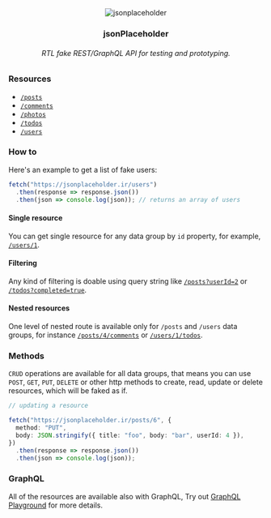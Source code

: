 <div align="center">
  <img src="https://user-images.githubusercontent.com/53334880/119559594-20fcc280-bdb8-11eb-8244-b721cc0c55a9.png" alt="jsonplaceholder" />
  <h3>jsonPlaceholder</h3>
  <h6>RTL fake REST/GraphQL API for testing and prototyping.</h6>
</div>

### Resources

- [`/posts`](https://jsonplaceholder.ir/posts)
- [`/comments`](https://jsonplaceholder.ir/comments)
- [`/photos`](https://jsonplaceholder.ir/photos)
- [`/todos`](https://jsonplaceholder.ir/todos)
- [`/users`](https://jsonplaceholder.ir/users)

### How to

Here's an example to get a list of fake users:

```ts
fetch("https://jsonplaceholder.ir/users")
  .then(response => response.json())
  .then(json => console.log(json)); // returns an array of users
```

#### Single resource

You can get single resource for any data group by `id` property, for example, [`/users/1`](https://jsonplaceholder.ir/users/1).

#### Filtering

Any kind of filtering is doable using query string like [`/posts?userId=2`](https://jsonplaceholder.ir/posts?userId=2) or [`/todos?completed=true`](https://jsonplaceholder.ir/todos?completed=true).

#### Nested resources

One level of nested route is available only for `/posts` and `/users` data groups, for instance [`/posts/4/comments`](https://jsonplaceholder.ir/posts/4/comments) or [`/users/1/todos`](https://jsonplaceholder.ir/users/4/todos).

### Methods

`CRUD` operations are available for all data groups, that means you can use `POST`, `GET`, `PUT`, `DELETE` or other http methods to create, read, update or delete resources, which will be faked as if.

```ts
// updating a resource

fetch("https://jsonplaceholder.ir/posts/6", {
  method: "PUT",
  body: JSON.stringify({ title: "foo", body: "bar", userId: 4 }),
})
  .then(response => response.json())
  .then(json => console.log(json));
```

### GraphQL

All of the resources are available also with GraphQL, Try out [GraphQL Playground](https://jsonplaceholder.ir/graphql) for more details.
